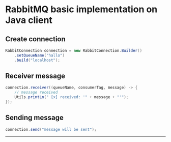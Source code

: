 # RabbitMQ basic implementation on Java client

## Create connection
```java
RabbitConnection connection = new RabbitConnection.Builder()
    .setQueueName("hallo")
    .build("localhost");
```

## Receiver message
```java
connection.receiver((queueName, consumerTag, message) -> {
    // message received
    Utils.printLn(" [x] received: '" + message + "'");
});
```

## Sending message
```java
connection.send("message will be sent");
```

---